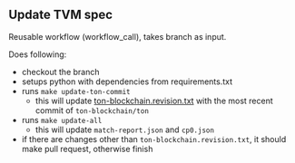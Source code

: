 Update TVM spec
---

Reusable workflow (workflow_call), takes branch as input.

Does following:

- checkout the branch
- setups python with dependencies from requirements.txt
- runs `make update-ton-commit`
  - this will update [ton-blockchain.revision.txt](../../ton-blockchain.revision.txt) with the most recent commit of `ton-blockchain/ton`
- runs `make update-all`
  - this will update `match-report.json` and `cp0.json`
- if there are changes other than `ton-blockchain.revision.txt`,
  it should make pull request, otherwise finish

